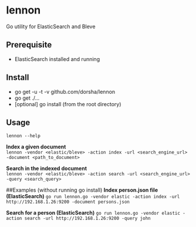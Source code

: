 # lennon
Go utility for ElasticSearch and Bleve

## Prerequisite
* ElasticSearch installed and running

## Install
* go get -u -t -v github.com/dorsha/lennon
* go get ./...
* [optional] go install (from the root directory)

## Usage
```lennon --help ```  

**Index a given document**  
```lennon -vendor <elastic/bleve> -action index -url <search_engine_url> -document <path_to_document> ```

**Search in the indexed document**  
```lennon -vendor <elastic/bleve> -action search -url <search_engine_url> -query <search_query> ```  

##Examples (without running go install)
**Index person.json file (ElasticSearch)**
```go run lennon.go -vendor elastic -action index -url http://192.168.1.26:9200 -document persons.json ``` 

**Search for a person (ElasticSearch)**
```go run lennon.go -vendor elastic -action search -url http://192.168.1.26:9200 -query john ```
